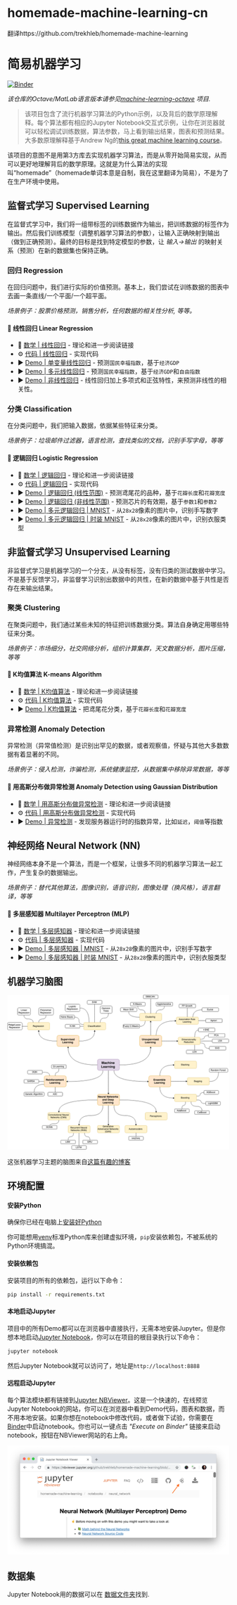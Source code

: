 # homemade-machine-learning-cn
翻译https://github.com/trekhleb/homemade-machine-learning

# 简易机器学习

[![Binder](https://mybinder.org/badge_logo.svg)](https://mybinder.org/v2/gh/ae86jack/homemade-machine-learning-cn/master?filepath=notebooks)

_该仓库的Octave/MatLab语言版本请参见[machine-learning-octave](https://github.com/trekhleb/machine-learning-octave) 项目._

> 该项目包含了流行机器学习算法的Python示例，以及背后的数学原理解释。每个算法都有相应的Jupyter Notebook交互式示例，让你在浏览器就可以轻松调试训练数据，算法参数，马上看到输出结果，图表和预测结果。大多数原理解释基于Andrew Ng的[this great machine learning course](https://www.coursera.org/learn/machine-learning)。

该项目的意图不是用第3方库去实现机器学习算法，而是从零开始简易实现，从而可以更好地理解背后的数学原理。这就是为什么算法的实现叫“homemade”（homemade单词本意是自制，我在这里翻译为简易），不是为了在生产环境中使用。

## 监督式学习 Supervised Learning

在监督式学习中，我们将一组带标签的训练数据作为输出，把训练数据的标签作为输出。然后我们训练模型（调整机器学习算法的参数），让输入正确映射到输出（做到正确预测）。最终的目标是找到特定模型的参数，让 _输入→输出_ 的映射关系（预测）在新的数据集也保持正确。

### 回归 Regression

在回归问题中，我们进行实际的价值预测。基本上，我们尝试在训练数据的图表中去画一条直线/一个平面/一个超平面。

_场景例子：股票价格预测，销售分析，任何数据的相关性分析, 等等。_

#### 🤖 线性回归 Linear Regression

- 📗 [数学 | 线性回归](homemade/linear_regression) - 理论和进一步阅读链接
- ⚙️ [代码 | 线性回归](homemade/linear_regression/linear_regression.py) - 实现代码
- ▶️ [Demo | 单变量线性回归](https://nbviewer.jupyter.org/github/ae86jack/homemade-machine-learning-cn/blob/master/notebooks/linear_regression/univariate_linear_regression_demo.ipynb) - 预测`国民幸福指数`，基于`经济GDP`
- ▶️ [Demo | 多元线性回归](https://nbviewer.jupyter.org/github/ae86jack/homemade-machine-learning-cn/blob/master/notebooks/linear_regression/multivariate_linear_regression_demo.ipynb) - 预测`国民幸福指数`，基于`经济GDP`和`自由指数`
- ▶️ [Demo | 非线性回归](https://nbviewer.jupyter.org/github/ae86jack/homemade-machine-learning-cn/blob/master/notebooks/linear_regression/non_linear_regression_demo.ipynb) - 线性回归加上多项式和正弦特性，来预测非线性的相关性。

### 分类 Classification

在分类问题中，我们把输入数据，依据某些特征来分类。

_场景例子：垃圾邮件过滤器，语言检测，查找类似的文档，识别手写字母，等等_

#### 🤖 逻辑回归 Logistic Regression

- 📗 [数学 | 逻辑回归](homemade/logistic_regression) - 理论和进一步阅读链接
- ⚙️ [代码 | 逻辑回归](homemade/logistic_regression/logistic_regression.py) - 实现代码
- ▶️ [Demo | 逻辑回归 (线性范围)](https://nbviewer.jupyter.org/github/ae86jack/homemade-machine-learning-cn/blob/master/notebooks/logistic_regression/logistic_regression_with_linear_boundary_demo.ipynb) - 预测鸢尾花的品种，基于`花瓣长度`和`花瓣宽度`
- ▶️ [Demo | 逻辑回归 (非线性范围)](https://nbviewer.jupyter.org/github/ae86jack/homemade-machine-learning-cn/blob/master/notebooks/logistic_regression/logistic_regression_with_non_linear_boundary_demo.ipynb) - 预测芯片的有效期，基于`参数1`和`参数2`
- ▶️ [Demo | 多元逻辑回归 | MNIST](https://nbviewer.jupyter.org/github/ae86jack/homemade-machine-learning-cn/blob/master/notebooks/logistic_regression/multivariate_logistic_regression_demo.ipynb) - 从`28x28`像素的图片中，识别手写数字
- ▶️ [Demo | 多元逻辑回归 | 时装 MNIST](https://nbviewer.jupyter.org/github/ae86jack/homemade-machine-learning-cn/blob/master/notebooks/logistic_regression/multivariate_logistic_regression_fashion_demo.ipynb) - 从`28x28`像素的图片中，识别衣服类型

## 非监督式学习 Unsupervised Learning

非监督式学习是机器学习的一个分支，从没有标签，没有归类的测试数据中学习。不是基于反馈学习，非监督学习识别出数据中的共性，在新的数据中基于共性是否存在来输出结果。

### 聚类 Clustering

在聚类问题中，我们通过某些未知的特征把训练数据分类。算法自身确定用哪些特征来分类。

_场景例子：市场细分，社交网络分析，组织计算集群，天文数据分析，图片压缩，等等_

#### 🤖 K均值算法 K-means Algorithm

- 📗 [数学 | K均值算法](homemade/k_means) - 理论和进一步阅读链接
- ⚙️ [代码 | K均值算法](homemade/k_means/k_means.py) - 实现代码
- ▶️ [Demo | K均值算法](https://nbviewer.jupyter.org/github/ae86jack/homemade-machine-learning-cn/blob/master/notebooks/k_means/k_means_demo.ipynb) - 把鸢尾花分类，基于`花瓣长度`和`花瓣宽度`

### 异常检测 Anomaly Detection

异常检测（异常值检测）是识别出罕见的数据，或者观察值，怀疑与其他大多数数据有着显著的不同。

_场景例子：侵入检测，诈骗检测，系统健康监控，从数据集中移除异常数据，等等_

#### 🤖 用高斯分布做异常检测 Anomaly Detection using Gaussian Distribution

- 📗 [数学 | 用高斯分布做异常检测](homemade/anomaly_detection) - 理论和进一步阅读链接
- ⚙️ [代码 | 用高斯分布做异常检测](homemade/anomaly_detection/gaussian_anomaly_detection.py) - 实现代码
- ▶️ [Demo | 异常检测](https://nbviewer.jupyter.org/github/ae86jack/homemade-machine-learning-cn/blob/master/notebooks/anomaly_detection/anomaly_detection_gaussian_demo.ipynb) - 发现服务器运行时的指数异常，比如`延迟`，`阈值`等指数

## 神经网络 Neural Network (NN)

神经网络本身不是一个算法，而是一个框架，让很多不同的机器学习算法一起工作，产生复杂的数据输出。

_场景例子：替代其他算法，图像识别，语音识别，图像处理（换风格），语言翻译，等等_

#### 🤖 多层感知器 Multilayer Perceptron (MLP)

- 📗 [数学 | 多层感知器](homemade/neural_network) - 理论和进一步阅读链接
- ⚙️ [代码 | 多层感知器](homemade/neural_network/multilayer_perceptron.py) - 实现代码
- ▶️ [Demo | 多层感知器 | MNIST](https://nbviewer.jupyter.org/github/ae86jack/homemade-machine-learning-cn/blob/master/notebooks/neural_network/multilayer_perceptron_demo.ipynb) - 从`28x28`像素的图片中，识别手写数字
- ▶️ [Demo | 多层感知器 | 时装 MNIST](https://nbviewer.jupyter.org/github/ae86jack/homemade-machine-learning-cn/blob/master/notebooks/neural_network/multilayer_perceptron_fashion_demo.ipynb) - 从`28x28`像素的图片中，识别衣服类型

## 机器学习脑图

![Machine Learning Map](images/machine-learning-map.png)

这张机器学习主题的脑图来自[这篇有趣的博客](https://vas3k.ru/blog/machine_learning/)

## 环境配置

#### 安装Python

确保你已经在电脑上[安装好Python](https://realpython.com/installing-python/)

你可能想用[venv](https://docs.python.org/3/library/venv.html)标准Python库来创建虚拟环境，`pip`安装依赖包，不被系统的Python环境搞混。

#### 安装依赖包

安装项目的所有的依赖包，运行以下命令：

```bash
pip install -r requirements.txt
```

#### 本地启动Jupyter

项目中的所有Demo都可以在浏览器中直接执行，无需本地安装Jupyter。但是你想本地启动[Jupyter Notebook](http://jupyter.org/)，你可以在项目的根目录执行以下命令：

```bash
jupyter notebook
```
然后Jupyter Notebook就可以访问了，地址是`http://localhost:8888`

#### 远程启动Jupyter

每个算法模块都有链接到[Jupyter NBViewer](http://nbviewer.jupyter.org/)。这是一个快速的，在线预览Jupyter Notebook的网站，你可以在浏览器中看到Demo代码，图表和数据，而不用本地安装。如果你想在notebook中修改代码，或者做下试验，你需要在[Binder](https://mybinder.org/)中启动notebook。你也可以一键点击 _"Execute on Binder"_ 链接来启动notebook，按钮在NBViewer网站的右上角。

![](./images/binder-button-place.png)

## 数据集

Jupyter Notebook用的数据可以在 [数据文件夹](data)找到.
